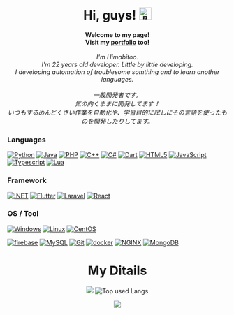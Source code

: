 <h1 align="center">Hi, guys! <img src="https://github.com/wervlad/wervlad/assets/24524555/766d336d-b87d-44ba-807c-c51de2bc6b4d" width="28px" alt="👋"></h1>

<p align="center">
    <b>Welcome to my page!</b><br>
  <b>Visit my <a href="https://nazunazuzu.github.io/portfolio/">portfolio</a> too!</b><br>
  <br>
    <i>
        I'm Himabitoo.<br>
        I'm 22 years old developer. Little by little developing.<br>
        I developing automation of troublesome somthing and to learn another languages.
    </i><br/><br/>
    <i>
    一般開発者です。<br/>
    気の向くままに開発してます！<br/>
    いつもするめんどくさい作業を自動化や、学習目的に試しにその言語を使ったものを開発したりしてます。
    </i>
</p>

### Languages

[![Python](https://img.shields.io/badge/python-black?style=for-the-badge&logo=python)](https://github.com/NazuNazuzu?tab=repositories&q=&type=&language=python)
[![Java](https://img.shields.io/badge/java-black?style=for-the-badge&logo=openjdk)](https://github.com/NazuNazuzu?tab=repositories&q=&type=&language=java)
[![PHP](https://img.shields.io/badge/php-black?style=for-the-badge&logo=php)](https://github.com/NazuNazuzu?tab=repositories&q=&type=&language=php)
[![C++](https://img.shields.io/badge/c++-black?style=for-the-badge&logo=cplusplus)](https://github.com/NazuNazuzu?tab=repositories&q=&type=&language=C%2B%2B)
[![C#](https://img.shields.io/badge/c＃-black?style=for-the-badge&logo=csharp)](https://github.com/NazuNazuzu?tab=repositories&q=&type=&language=csharp)
[![Dart](https://img.shields.io/badge/dart-black?style=for-the-badge&logo=dart)](https://github.com/NazuNazuzu?tab=repositories&q=&type=&language=dart)
[![HTML5](https://img.shields.io/badge/html5-black?style=for-the-badge&logo=html5)](https://github.com/NazuNazuzu?tab=repositories&q=&type=&language=html)
[![JavaScript](https://img.shields.io/badge/javascript-black?style=for-the-badge&logo=javascript)](https://github.com/NazuNazuzu?tab=repositories&q=&type=&language=javascript)
[![Typescript](https://img.shields.io/badge/typescript-black?style=for-the-badge&logo=typescipt)](https://github.com/NazuNazuzu?tab=repositories&q=&type=&language=typescript)
[![Lua](https://img.shields.io/badge/lua-black?style=for-the-badge&logo=lua)](https://github.com/NazuNazuzu?tab=repositories&q=&type=&language=lua)

### Framework

[![.NET](https://img.shields.io/badge/.net-black?style=for-the-badge&logo=dotnet)](https://github.com/NazuNazuzu)
[![Flutter](https://img.shields.io/badge/flutter-black?style=for-the-badge&logo=flutter)](https://github.com/NazuNazuzu)
[![Laravel](https://img.shields.io/badge/laravel-black?style=for-the-badge&logo=laravel)](https://github.com/NazuNazuzu)
[![React](https://img.shields.io/badge/react-black?style=for-the-badge&logo=react)](https://github.com/NazuNazuzu)

### OS / Tool

[![Windows](https://img.shields.io/badge/windows-black?style=for-the-badge&logo=windows)](https://github.com/NazuNazuzu)
[![Linux](https://img.shields.io/badge/linux-black?style=for-the-badge&logo=linux)](https://github.com/NazuNazuzu)
[![CentOS](https://img.shields.io/badge/centos-black?style=for-the-badge&logo=centos)](https://github.com/NazuNazuzu)

[![firebase](https://img.shields.io/badge/firebase-black?style=for-the-badge&logo=firebase)](https://github.com/NazuNazuzu)
[![MySQL](https://img.shields.io/badge/mysql-black?style=for-the-badge&logo=mysql)](https://github.com/NazuNazuzu)
[![Git](https://img.shields.io/badge/git-black?style=for-the-badge&logo=git)](https://github.com/NazuNazuzu)
[![docker](https://img.shields.io/badge/docker-black?style=for-the-badge&logo=docker)](https://github.com/NazuNazuzu)
[![NGINX](https://img.shields.io/badge/nginx-black?style=for-the-badge&logo=nginx)](https://github.com/NazuNazuzu)
[![MongoDB](https://img.shields.io/badge/mongodb-black?style=for-the-badge&logo=mongodb)](https://github.com/NazuNazuzu)

<h1 align="center">My Ditails</h1>

<div align="center"> 
    
![](http://github-profile-summary-cards.vercel.app/api/cards/profile-details?username=Himabitoo&theme=synthwave)
![Top used Langs](https://github-readme-stats.vercel.app/api/top-langs/?username=Himabitoo&langs_count=6&exclude_repo=&hide=jupyter%20notebook,vim%20script,cmake,makefile,batchfile,emacs%20lisp,css,hack,html&layout=default&card_width=699&hide_border=true&theme=synthwave)

    
   
</div>

<p align="center">
  <a href="https://github.com/Himabitoo">
    <img src="https://komarev.com/ghpvc/?username=Himabitoo&color=blue&style=flat)" />
  </a>
</p>
